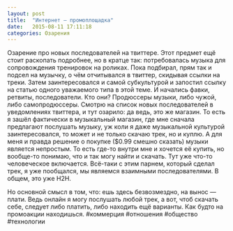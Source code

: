 ```yaml
---
layout: post
title:  "Интернет — промоплощадка"
date:   2015-08-11 17:11:18
categories: Озарения
---
```

Озарение про новых последователей на твиттере.
Этот предмет ещё стоит раскопать подробнее, но в кратце так: потребовалась музыка для сопровождения тренировок на роликах. Пока подбирал, прям так и подсел на музычку, о чём отчитывался в твиттер, скидывая ссылки на треки. Затем заинтересовался и самой субкультурой и запостил ссылку на статью одного уважаемого типа в этой теме. И начались фавки, ретвиты, последователи. Кто они? Продюссеры музыки, либо чужой, либо самопродюссеры. Смотрю на список новых последователей в уведомлениях твиттера, и тут озарило: да ведь, это же магазин. То есть я зашёл фактически в музыкальный магазин, где мне сначала предлагают послушать музыку, уж коли я даже музыкальной культурой заинтересовался, то может и не только скачаю трек, но и куплю.
А для меня и правда решение о покупке ($0.99 смешно сказать) музыки является непростым. То есть где-то внутри мне и хочется её купить, но вообще-то понимаю, что и так могу найти и скачать. Тут уже что-то человеческое включается. Всё-таки с этим парнем, который сделал трек, я уже пообщался, мы являемся взаимными последователями. В общем, это уже H2H.

Но основной смысл в том, что: ешь здесь безвозмездно, на вынос — плати. Ведь онлайн я могу послушать любой трек, а вот, чтоб скачать себе, следует либо платить, либо находить ещё варианты. Как будто на промоакции находишься.
#коммерция #отношения #общество #технологии
